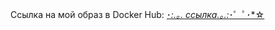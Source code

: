 Ссылка на мой образ в Docker Hub: [･*:.｡. _ссылка_.｡.:*･゜ﾟ･*☆](https://hub.docker.com/r/wafflelios/test)
